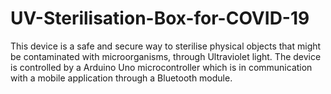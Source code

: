 # UV-Sterilisation-Box-for-COVID-19
This device is a safe and secure way to sterilise physical objects that might be contaminated with microorganisms, through Ultraviolet light. The device is controlled by a Arduino Uno microcontroller which is in communication with a mobile application through a Bluetooth module.  
